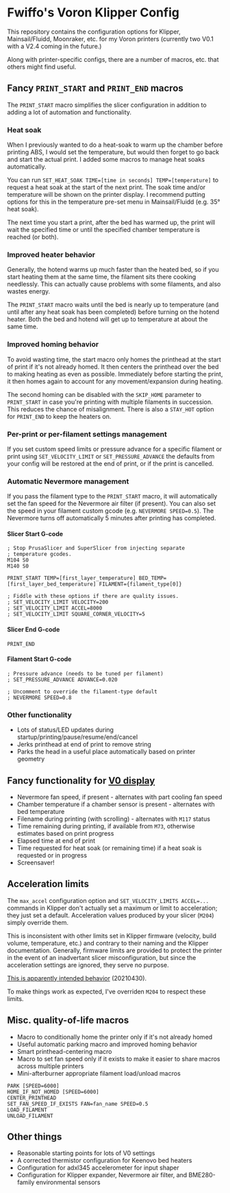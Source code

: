 # Fwiffo's Voron Klipper Config

This repository contains the configuration options for Klipper,
Mainsail/Fluidd, Moonraker, etc. for my Voron printers (currently two V0.1 with
a V2.4 coming in the future.)

Along with printer-specific configs, there are a number of macros, etc. that
others might find useful.

## Fancy `PRINT_START` and `PRINT_END` macros

The `PRINT_START` macro simplifies the slicer configuration in addition to
adding a lot of automation and functionality.

### Heat soak

When I previously wanted to do a heat-soak to warm up the chamber before
printing ABS, I would set the temperature, but would then forget to go back and
start the actual print. I added some macros to manage heat soaks automatically.

You can run `SET_HEAT_SOAK TIME=[time in seconds] TEMP=[temperature]` to request
a heat soak at the start of the next print. The soak time and/or temperature
will be shown on the printer display. I recommend putting options for this in
the temperature pre-set menu in Mainsail/Fluidd (e.g. 35° heat soak).

The next time you start a print, after the bed has warmed up, the print will
wait the specified time or until the specified chamber temperature is reached
(or both).

### Improved heater behavior

Generally, the hotend warms up much faster than the heated bed, so if you start
heating them at the same time, the filament sits there cooking needlessly. This
can actually cause problems with some filaments, and also wastes energy.

The `PRINT_START` macro waits until the bed is nearly up to temperature (and
until after any heat soak has been completed) before turning on the hotend
heater. Both the bed and hotend will get up to temperature at about the same
time.

### Improved homing behavior

To avoid wasting time, the start macro only homes the printhead at the start of
print if it's not already homed. It then centers the printhead over the bed to
making heating as even as possible. Immediately before starting the print, it
then homes again to account for any movement/expansion during heating.

The second homing can be disabled with the `SKIP_HOME` parameter to
`PRINT_START` in case you're printing with multiple filaments in succession.
This reduces the chance of misalignment. There is also a `STAY_HOT` option for
`PRINT_END` to keep the heaters on.

### Per-print or per-filament settings management

If you set custom speed limits or pressure advance for a specific filament or
print using `SET_VELOCITY_LIMIT` or `SET_PRESSURE_ADVANCE` the defaults from
your config will be restored at the end of print, or if the print is cancelled.

### Automatic Nevermore management

If you pass the filament type to the `PRINT_START` macro, it will automatically
set the fan speed for the Nevermore air filter (if present). You can also set
the speed in your filament custom gcode (e.g. `NEVERMORE SPEED=0.5`). The
Nevermore turns off automatically 5 minutes after printing has completed.

#### Slicer Start G-code

```
; Stop PrusaSlicer and SuperSlicer from injecting separate
; temperature gcodes.
M104 S0
M140 S0

PRINT_START TEMP=[first_layer_temperature] BED_TEMP=[first_layer_bed_temperature] FILAMENT={filament_type[0]}

; Fiddle with these options if there are quality issues.
; SET_VELOCITY_LIMIT VELOCITY=200
; SET_VELOCITY_LIMIT ACCEL=8000
; SET_VELOCITY_LIMIT SQUARE_CORNER_VELOCITY=5
```

#### Slicer End G-code

```
PRINT_END
```

#### Filament Start G-code

```
; Pressure advance (needs to be tuned per filament)
; SET_PRESSURE_ADVANCE ADVANCE=0.020

; Uncomment to override the filament-type default
; NEVERMORE SPEED=0.8
```

### Other functionality

  * Lots of status/LED updates during startup/printing/pause/resume/end/cancel
  * Jerks printhead at end of print to remove string
  * Parks the head in a useful place automatically based on printer geometry

## Fancy functionality for [V0 display](https://github.com/VoronDesign/Voron-Hardware/tree/master/V0_Display)

 * Nevermore fan speed, if present - alternates with part cooling fan speed
 * Chamber temperature if a chamber sensor is present - alternates with bed
   temperature
 * Filename during printing (with scrolling) - alternates with `M117` status
 * Time remaining during printing, if available from `M73`, otherwise estimates
   based on print progress
 * Elapsed time at end of print
 * Time requested for heat soak (or remaining time) if a heat soak is requested
   or in progress
 * Screensaver!

## Acceleration limits

The `max_accel` configuration option and `SET_VELOCITY_LIMITS ACCEL=...`
commands in Klipper don't actually set a maximum or limit to acceleration; they
just set a default. Acceleration values produced by your slicer (`M204`) simply
override them.

This is inconsistent with other limits set in Klipper firmware (velocity, build
volume, temperature, etc.) and contrary to their naming and the Klipper
documentation. Generally, firmware limits are provided to protect the printer in
the event of an inadvertant slicer misconfiguration, but since the acceleration
settings are ignored, they serve no purpose.

[This is apparently intended behavior](https://github.com/Klipper3d/klipper/blob/master/docs/Config_Changes.md) (20210430).

To make things work as expected, I've overriden `M204` to respect these limits.

## Misc. quality-of-life macros

  * Macro to conditionally home the printer only if it's not already homed
  * Useful automatic parking macro and improved homing behavior
  * Smart printhead-centering macro
  * Macro to set fan speed only if it exists to make it easier to share macros
    across multiple printers
  * Mini-afterburner appropriate filament load/unload macros

```
PARK [SPEED=6000]
HOME_IF_NOT_HOMED [SPEED=6000]
CENTER_PRINTHEAD
SET_FAN_SPEED_IF_EXISTS FAN=fan_name SPEED=0.5
LOAD_FILAMENT
UNLOAD_FILAMENT
```

## Other things

  * Reasonable starting points for lots of V0 settings
  * A corrected thermistor configuration for Keenovo bed heaters
  * Configuration for adxl345 accelerometer for input shaper
  * Configuration for Klipper expander, Nevermore air filter, and BME280-family
    environmental sensors
